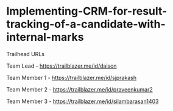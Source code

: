 # Implementing-CRM-for-result-tracking-of-a-candidate-with-internal-marks

Trailhead URLs


Team Lead     -  https://trailblazer.me/id/daison

Team Member 1 -  https://trailblazer.me/id/sjprakash

Team Member 2 -  https://trailblazer.me/id/praveenkumar2  

Team Member 3 -  https://trailblazer.me/id/silambarasan1403
